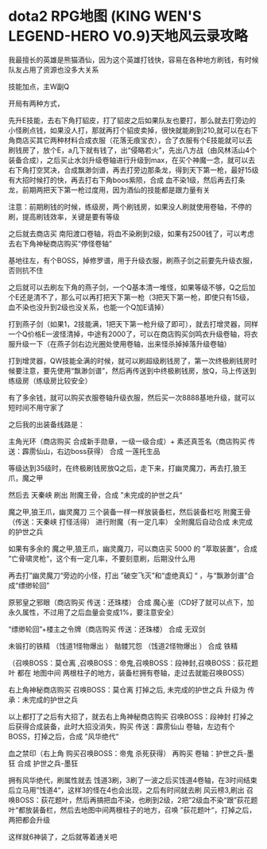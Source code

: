 # dota2 RPG地图 (KING WEN'S LEGEND-HERO V0.9)天地风云录攻略



我最擅长的英雄是熊猫酒仙，因为这个英雄打钱快，容易在各种地方刷钱，有时候队友占用了资源也没多大关系

技能加点，主W副Q



开局有两种方式，

先升E技能，去右下角打貂皮，打了貂皮之后如果队友也要打，那么就去打旁边的小怪刷点钱，如果没人打，那就再打个貂皮卖掉，很快就能刷到210,就可以在右下角商店买其它两种材料合成衣服（花落无痕宝衣），合了衣服有个E技能就可以去刷钱房了，放个E，a几下就有钱了，出“侵略若火”，先出八方战（由风林活山4个装备合成），之后买止水剑升级卷轴进行升级到max，在买个神魔一念，就可以去右下角打空冥决，合成飘渺剑谱，再去打旁边那条龙，得到天下第一枪，最好15级有大招时候打的快，再去打右下角boos紫陨，合成 血不染1级，然后再去打条龙，前期两把天下第一枪过度用，因为酒仙的技能都是跟力量有关



注意：前期刷钱的时候，练级房，两个刷钱房，如果没人刷就使用卷轴，不停的刷，提高刷钱效率，关键是要有等级



之后就去商店买 南阳渡口卷轴，将血不染刷到2级，如果有2500钱了，可以考虑去右下角神秘商店购买“停怪卷轴”

基地往左，有个BOSS，掉修罗谱，用于升级衣服，刷燕子剑之前要先升级衣服，否则抗不住

之后就可以去刷左下角的燕子剑，一个Q基本清一堆怪，如果等级不够，Q之后加个E还是清不了，那么可以再打把天下第一枪（3把天下第一枪，即使只有15级，血不染也没升到2级也没关系，也能一个Q加E请掉）

打到燕子剑（如果1，2技能满，1把天下第一枪升级了即可），就去打增灵器，同样一个Q价格E一波怪清掉，中途有2000了，可以在商店购买剑鸣衣升级卷轴，将衣服升级一下（在燕子剑右边光圈处使用卷轴，出来怪杀掉掉落升级卷轴）



打到增灵器，QW技能全满的时候，就可以刷超级刷钱房了，第一次终极刷钱房时候要注意，要先使用“飘渺剑谱”，然后再传送到中终极刷钱房，放Q，马上传送到练级房（练级房比较安全）

有了多余钱，就可以购买衣服卷轴升级衣服，然后买一次8888基地升级，就可以短时间不用守家了



之后我的出装备线路是：

主角光环（商店购买 合成新手勋章，一级一级合成）+ 素还真签名（商店购买 传送：霹雳仙山，右边boss获得） 合成 一莲托生品



等级达到35级时，在终极刷钱房放Q之后，走下来，打幽灵魔刀，再去打,狼王爪，魔之甲

然后去 天秦峡 刷出 附魔王骨，合成 ”未完成的护世之兵“

魔之甲,狼王爪，幽灵魔刀 三个装备一样一样放装备栏，然后装备栏吃  附魔王骨（传送：天秦峡 打怪活得） 进行附魔（有一定几率） 全附魔后自动合成   未完成的护世之兵

如果有多余的 魔之甲,狼王爪，幽灵魔刀，可以商店买 5000 的 ”萃取装置“，合成 ”亡骨啸灵枪“，这个有一定几率，不要刻意刷，后期没什么用



再去打”幽灵魔刀“旁边的小怪，打出 ”破空飞灭”和“虚绝真幻 “ ，与“飘渺剑谱”合成“缥缈轮回”





原邪皇之邪眼（商店购买 传送：还珠楼） 合成 魔心鉴（CD好了就可以点下，加永久属性，不过用了之后血量会变成1%，要注意安全）

“缥缈轮回”+楼主之令牌（商店购买 传送：还珠楼） 合成 无双剑



未锻打的铁精  （饯道1怪物爆出 ） 骷髅咒怨 （饯道2怪物爆出 ） 合成 铁精

（召唤BOSS：莫仓离 ,召唤BOSS：帝鬼,召唤BOSS：段神封,召唤BOSS：荻花题叶 都在 地图中间 两根柱子的地方，装备栏拥有卷轴，走过去就能召唤BOSS）

右上角神秘商店购买 召唤BOSS：莫仓离 打掉之后, 未完成的护世之兵 升级为 传承：未完成的护世之兵



以上都打了之后有大招了，就去右上角神秘商店购买 召唤BOSS：段神封  打掉之后获得合成装备，此时大招没消失，购买 传送：霹雳仙山 卷轴，左边有个BOSS，打掉之后，合成 ”风华绝代“



血之禁印（右上角 购买召唤BOSS：帝鬼  杀死获得） 再购买 卷轴：护世之兵-墨狂   合成 护世之兵-墨狂



拥有风华绝代，刷属性就去  饯道3刷，3刷了一波之后买饯道4卷轴，在3时间结束后立马用”饯道4“，这样3的怪在4也会出现，之后有时间就去刷 风云榜3,刷出 召唤BOSS：荻花题叶，然后再搞把血不染，也刷到2级，2把”2级血不染“跟”荻花题叶“都放装备栏，然后去地图中间两根柱子的地方，召唤 ”荻花题叶“，打掉之后，两把都会升级



这样就6神装了，之后就等着通关吧




